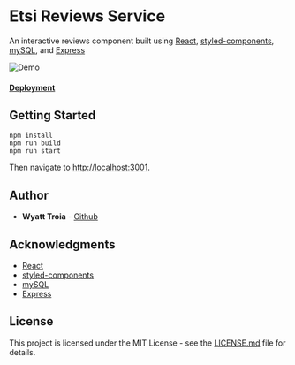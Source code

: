 # Etsi Reviews Service

An interactive reviews component built using [React](https://reactjs.org/), [styled-components](https://www.styled-components.com/), [mySQL](https://www.mysql.com/), and [Express](http://expressjs.com/)

![Demo](https://imgur.com/LTIxP4c.gif)

#### [Deployment](http://ec2-54-174-123-146.compute-1.amazonaws.com:3001/)

## Getting Started

```
npm install
npm run build
npm run start
```
Then navigate to [http://localhost:3001](http://localhost:3001).

## Author

- **Wyatt Troia** - [Github](https://github.com/wyatt-troia)

## Acknowledgments

- [React](https://reactjs.org/)
- [styled-components](https://www.styled-components.com/)
- [mySQL](https://www.mysql.com/)
- [Express](http://expressjs.com/)

## License

This project is licensed under the MIT License - see the [LICENSE.md](https://github.com/wyatt-troia/mini-apps/blob/master/LICENSE.md) file for details.
